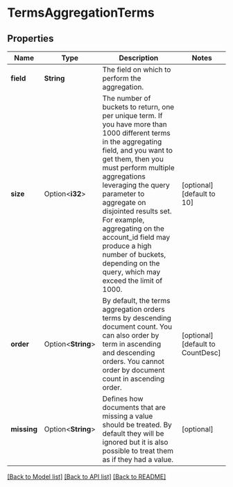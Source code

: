 # TermsAggregationTerms

## Properties

Name | Type | Description | Notes
------------ | ------------- | ------------- | -------------
**field** | **String** | The field on which to perform the aggregation. | 
**size** | Option<**i32**> | The number of buckets to return, one per unique term. If you have more than 1000 different terms in the aggregating field, and you want to get them, then you must perform multiple aggregations leveraging the query parameter to aggregate on disjointed results set. For example, aggregating on the account_id field may produce a high number of buckets, depending on the query, which may exceed the limit of 1000. | [optional][default to 10]
**order** | Option<**String**> | By default, the terms aggregation orders terms by descending document count. You can also order by term in ascending and descending orders. You cannot order by document count in ascending order. | [optional][default to CountDesc]
**missing** | Option<**String**> | Defines how documents that are missing a value should be treated. By default they will be ignored but it is also possible to treat them as if they had a value. | [optional]

[[Back to Model list]](../README.md#documentation-for-models) [[Back to API list]](../README.md#documentation-for-api-endpoints) [[Back to README]](../README.md)


